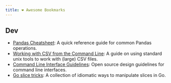 ```yaml
---
title: ❤ Awesome Bookmarks
---
```


## Dev

- [Pandas Cheatsheet](https://github.com/pandas-dev/pandas/blob/188b2dae7df85a9c9945db39c5a23d23b1d4ce2e/doc/cheatsheet/Pandas_Cheat_Sheet.pdf):
  A quick reference guide for common Pandas operations.
- [Working with CSV from the Command Line](https://web.archive.org/web/20200508095714/https://bconnelly.net/posts/working_with_csvs_on_the_command_line/):
  A guide on using standard unix tools to work with (large) CSV files.
- [Command Line Interface Guidelines](https://clig.dev): Open source design
  guidelines for command line interfaces.
- [Go slice tricks](https://go.dev/wiki/SliceTricks): A collection of idiomatic
  ways to manipulate slices in Go.
